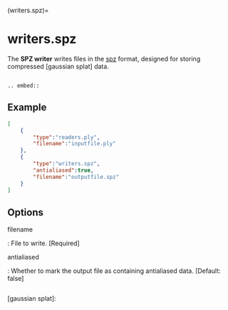 (writers.spz)=

# writers.spz

The **SPZ writer** writes files in the [spz] format, designed for
storing compressed [gaussian splat] data.

```{note}

```

```{eval-rst}
.. embed::
```

## Example

```json
[
    {
        "type":"readers.ply",
        "filename":"inputfile.ply"
    },
    {
        "type":"writers.spz",
        "antialiased":true,
        "filename":"outputfile.spz"
    }
]
```

## Options

filename

: File to write. \[Required\]

antialiased

: Whether to mark the output file as containing antialiased data.
  \[Default: false\]

```{include} writer_opts.md
```

[spz]: https://github.com/nianticlabs/spz
[gaussian splat]:
